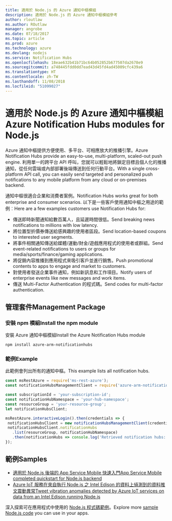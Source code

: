 ```yaml
---
title: 適用於 Node.js 的 Azure 通知中樞模組
description: 適用於 Node.js 的 Azure 通知中樞模組參考
author: rloutlaw
ms.author: ROutlaw
manager: angrobe
ms.date: 07/18/2017
ms.topic: article
ms.prod: azure
ms.technology: azure
ms.devlang: nodejs
ms.service: Notification Hubs
ms.openlocfilehash: 18eae632b41b71bc64b052852b677507da2678e9
ms.sourcegitcommit: a748445fdd0dd7ead43d45fd4ad45009cfc439a6
ms.translationtype: HT
ms.contentlocale: zh-TW
ms.lasthandoff: 11/08/2018
ms.locfileid: "51099027"
---
```

# <a name="azure-notification-hubs-modules-for-nodejs"></a><span data-ttu-id="23e65-103">適用於 Node.js 的 Azure 通知中樞模組</span><span class="sxs-lookup"><span data-stu-id="23e65-103">Azure Notification Hubs modules for Node.js</span></span>

<span data-ttu-id="23e65-104">Azure 通知中樞提供方便使用、多平台、可相應放大的推播引擎。</span><span class="sxs-lookup"><span data-stu-id="23e65-104">Azure Notification Hubs provide an easy-to-use, multi-platform, scaled-out push engine.</span></span> <span data-ttu-id="23e65-105">利用單一的跨平台 API 呼叫，您就可以輕鬆地將鎖定目標且個人化的推播通知，從任何雲端或內部部署後端傳送到任何行動平台。</span><span class="sxs-lookup"><span data-stu-id="23e65-105">With a single cross-platform API call, you can easily send targeted and personalized push notifications to any mobile platform from any cloud or on-premises backend.</span></span>

<span data-ttu-id="23e65-106">通知中樞很適合企業和消費者案例。</span><span class="sxs-lookup"><span data-stu-id="23e65-106">Notification Hubs works great for both enterprise and consumer scenarios.</span></span> <span data-ttu-id="23e65-107">以下是一些客戶使用通知中樞之用途的範例︰</span><span class="sxs-lookup"><span data-stu-id="23e65-107">Here are a few examples customers use Notification Hubs for:</span></span>
- <span data-ttu-id="23e65-108">傳送即時新聞通知給數百萬人，且延遲時間很低。</span><span class="sxs-lookup"><span data-stu-id="23e65-108">Send breaking news notifications to millions with low latency.</span></span>
- <span data-ttu-id="23e65-109">將位置型折價券傳送給感興趣的使用者區段。</span><span class="sxs-lookup"><span data-stu-id="23e65-109">Send location-based coupons to interested user segments.</span></span>
- <span data-ttu-id="23e65-110">將事件相關通知傳送給媒體/運動/財金/遊戲應用程式的使用者或群組。</span><span class="sxs-lookup"><span data-stu-id="23e65-110">Send event-related notifications to users or groups for media/sports/finance/gaming applications.</span></span>
- <span data-ttu-id="23e65-111">將促銷內容推播到應用程式來吸引客戶並進行銷售。</span><span class="sxs-lookup"><span data-stu-id="23e65-111">Push promotional contents to apps to engage and market to customers.</span></span>
- <span data-ttu-id="23e65-112">對使用者發送企業事件通知，例如新訊息和工作項目。</span><span class="sxs-lookup"><span data-stu-id="23e65-112">Notify users of enterprise events like new messages and work items.</span></span>
- <span data-ttu-id="23e65-113">傳送 Multi-Factor Authentication 的程式碼。</span><span class="sxs-lookup"><span data-stu-id="23e65-113">Send codes for multi-factor authentication.</span></span>

## <a name="management-package"></a><span data-ttu-id="23e65-114">管理套件</span><span class="sxs-lookup"><span data-stu-id="23e65-114">Management Package</span></span>

### <a name="install-the-npm-module"></a><span data-ttu-id="23e65-115">安裝 npm 模組</span><span class="sxs-lookup"><span data-stu-id="23e65-115">Install the npm module</span></span>

<span data-ttu-id="23e65-116">安裝 Azure 通知中樞模組</span><span class="sxs-lookup"><span data-stu-id="23e65-116">Install the Azure Notification Hubs module</span></span> 

```bash
npm install azure-arm-notificationhubs
```

### <a name="example"></a><span data-ttu-id="23e65-117">範例</span><span class="sxs-lookup"><span data-stu-id="23e65-117">Example</span></span>

<span data-ttu-id="23e65-118">此範例會列出所有的通知中樞。</span><span class="sxs-lookup"><span data-stu-id="23e65-118">This example lists all notification hubs.</span></span>

 ```javascript
const msRestAzure = require('ms-rest-azure');
const notificationHubsManagementClient = require('azure-arm-notificationhubs');

const subscriptionId = 'your-subscription-id';
const notificationHubNamespace = 'your-hub-namespace';
const resourceGroup = 'your-resource-group';
let notificationHubsClient;

msRestAzure.interactiveLogin().then(credentials => {
  notificationHubsClient = new notificationHubsManagementClient(credentials, subscriptionId);
  notificationHubsClient.notificationHubs
    .list(resourceGroup, notificationHubNamespace)
    .then(notificationHubs => console.log('Retrieved notification hubs: ', notificationHubs));
});
```

## <a name="samples"></a><span data-ttu-id="23e65-119">範例</span><span class="sxs-lookup"><span data-stu-id="23e65-119">Samples</span></span>

* [<span data-ttu-id="23e65-120">適用於 Node.js 後端的 App Service Mobile 快速入門</span><span class="sxs-lookup"><span data-stu-id="23e65-120">App Service Mobile completed quickstart for Node.js backend</span></span>](https://azure.microsoft.com/resources/samples/app-service-mobile-nodejs-backend-quickstart/)
* [<span data-ttu-id="23e65-121">Azure IoT 服務在來自執行 Node.js 之 Intel Edison 的資料上偵測到的資料推文震動異常</span><span class="sxs-lookup"><span data-stu-id="23e65-121">Tweet vibration anomalies detected by Azure IoT services on data from an Intel Edison running Node.js</span></span>](https://azure.microsoft.com/resources/samples/iot-hub-nodejs-intel-edison-vibration-anomaly-detection/)

<span data-ttu-id="23e65-122">深入探索可在應用程式中使用的 [Node.js 程式碼範例](https://azure.microsoft.com/resources/samples/?platform=nodejs)。</span><span class="sxs-lookup"><span data-stu-id="23e65-122">Explore more [sample Node.js code](https://azure.microsoft.com/resources/samples/?platform=nodejs) you can use in your apps.</span></span>
